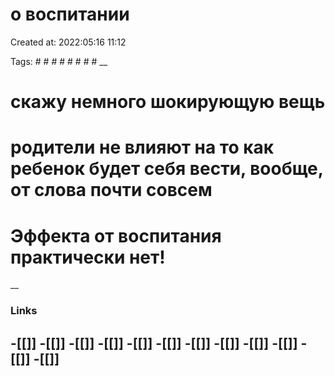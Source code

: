# о воспитании

Created at: 2022:05:16 11:12

Tags: #  #   #   #   #   #   #   # 
__ 

# скажу немного шокирующую вещь
# родители не влияют на то как ребенок будет себя вести, вообще, от слова почти совсем

# Эффекта от воспитания практически нет!



__

### Links
-[[]]
-[[]]
-[[]]
-[[]]
-[[]]
-[[]]
-[[]]
-[[]]
-[[]]
-[[]]
-[[]]
-[[]]
-